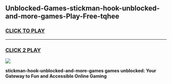 
## Unblocked-Games-stickman-hook-unblocked-and-more-games-Play-Free-tqhee
<h3>
<a href="https://premium76.site?title=stickman-hook-unblocked-and-more-games&ref=24M">CLICK TO PLAY</a></h3>
<hr>

<h3>
<a href="https://premium76.site?title=stickman-hook-unblocked-and-more-games&ref=24M">CLICK 2 PLAY</a>
  
</h3>

<a href="https://premium76.site?title=stickman-hook-unblocked-and-more-games&ref=24M"><img src="https://clearcache.store/games.png"></a>


**stickman-hook-unblocked-and-more-games games unblocked: Your Gateway to Fun and Accessible Online Gaming**
